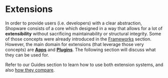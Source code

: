 # Extensions

In order to provide users \(i.e. developers\) with a clear abstraction, Shopware consists of a core which designed in a way that allows for a lot of **extensibility** without sacrificing maintainability or structural integrity. Some of those concepts were already introduced in the [Frameworks](../framework/) section. However, the main domain for extensions \(that leverage those very concepts\) are [**Apps**](apps-concept.md) and [**Plugins**](../../products/plugins/). The following section will discuss what they can be used for.

Refer to our Guides section to learn how to use both extension systems, and also [how they compare](../../guides/plugins/overview.md).

